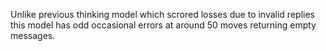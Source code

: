 Unlike previous thinking model which  scrored losses due to invalid replies this model has odd occasional errors at around 50 moves returning empty messages.